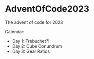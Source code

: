 # AdventOfCode2023
The advent of code for 2023

Calendar:
- Day 1: Trebuchet?!
- Day 2: Cube Conundrum
- Day 3: Gear Ratios